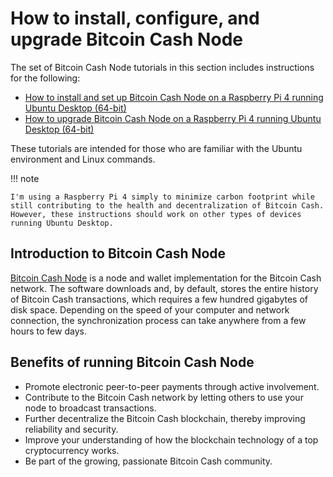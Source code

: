 # How to install, configure, and upgrade Bitcoin Cash Node

The set of Bitcoin Cash Node tutorials in this section includes instructions for the following:

- [How to install and set up Bitcoin Cash Node on a Raspberry Pi 4 running Ubuntu Desktop (64-bit)](https://josh-wong.github.io/bitcoin-cash-node-on-raspberry-pi/installation-and-setup/)
- [How to upgrade Bitcoin Cash Node on a Raspberry Pi 4 running Ubuntu Desktop (64-bit)](https://josh-wong.github.io/bitcoin-cash-node-on-raspberry-pi/upgrade/)

These tutorials are intended for those who are familiar with the Ubuntu environment and Linux commands.

!!! note
    
    I'm using a Raspberry Pi 4 simply to minimize carbon footprint while still contributing to the health and decentralization of Bitcoin Cash. However, these instructions should work on other types of devices running Ubuntu Desktop. 

## Introduction to Bitcoin Cash Node

 [Bitcoin Cash Node](https://bitcoincashnode.org/) is a node and wallet implementation for the Bitcoin Cash network. The software downloads and, by default, stores the entire history of Bitcoin Cash transactions, which requires a few hundred gigabytes of disk space. Depending on the speed of your computer and network connection, the synchronization process can take anywhere from a few hours to few days.

## Benefits of running Bitcoin Cash Node

- Promote electronic peer-to-peer payments through active involvement.
- Contribute to the Bitcoin Cash network by letting others to use your node to broadcast transactions.
- Further decentralize the Bitcoin Cash blockchain, thereby improving reliability and security.
- Improve your understanding of how the blockchain technology of a top cryptocurrency works.
- Be part of the growing, passionate Bitcoin Cash community.